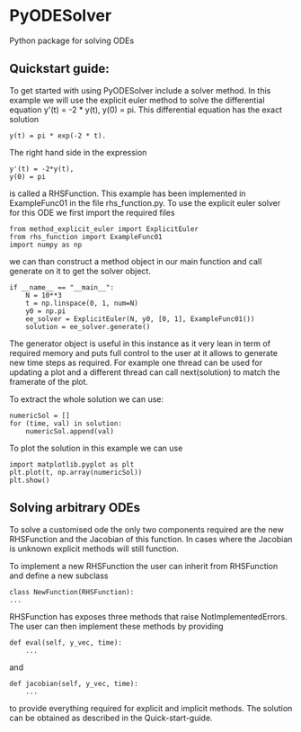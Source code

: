 # PyODESolver
Python package for solving ODEs

## Quickstart guide:
To get started with using PyODESolver include a solver method.
In this example we will use the explicit euler method to solve
the differential equation y'(t) = -2 * y(t), y(0) = pi. This
differential equation has the exact solution

    y(t) = pi * exp(-2 * t).

The right hand side in the expression

    y'(t) = -2*y(t),
    y(0) = pi

is called a RHSFunction. This example has been implemented in
ExampleFunc01 in the file rhs_function.py.
To use the explicit euler solver for this ODE we first import
the required files

    from method_explicit_euler import ExplicitEuler
    from rhs_function import ExampleFunc01
    import numpy as np

we can than construct a method object in our main function
and call generate on it to get the solver object.


    if __name__ == "__main__":
        N = 10**3
        t = np.linspace(0, 1, num=N)
        y0 = np.pi
        ee_solver = ExplicitEuler(N, y0, [0, 1], ExampleFunc01())
        solution = ee_solver.generate()

The generator object is useful in this instance as it very
lean in term of required memory and puts full control to the
user at it allows to generate new time steps as required. For example
one thread can be used for updating a plot and a different thread can
call next(solution) to match the framerate of the plot.

To extract the whole solution we can use:

    numericSol = []
    for (time, val) in solution:
        numericSol.append(val)

To plot the solution in this example we can use

    import matplotlib.pyplot as plt
    plt.plot(t, np.array(numericSol))
    plt.show()


## Solving arbitrary ODEs

To solve a customised ode the only two components required are
the new RHSFunction and the Jacobian of this function. In cases
where the Jacobian is unknown explicit methods will still function.

To implement a new RHSFunction the user can inherit from RHSFunction
and define a new subclass

    class NewFunction(RHSFunction):
    ...

RHSFunction has exposes three methods that raise NotImplementedErrors.
The user can then implement these methods by providing

    def eval(self, y_vec, time):
        ...

and

    def jacobian(self, y_vec, time):
        ...

to provide everything required for explicit and implicit methods.
The solution can be obtained as described in the Quick-start-guide.
